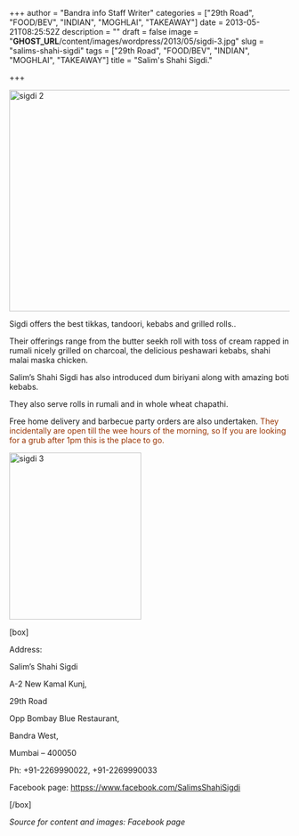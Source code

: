 +++
author = "Bandra info Staff Writer"
categories = ["29th Road", "FOOD/BEV", "INDIAN", "MOGHLAI", "TAKEAWAY"]
date = 2013-05-21T08:25:52Z
description = ""
draft = false
image = "__GHOST_URL__/content/images/wordpress/2013/05/sigdi-3.jpg"
slug = "salims-shahi-sigdi"
tags = ["29th Road", "FOOD/BEV", "INDIAN", "MOGHLAI", "TAKEAWAY"]
title = "Salim's Shahi Sigdi."

+++


<p><a href="https://i2.wp.com/bandra.info/wp-content/uploads/2013/05/sigdi-2.jpg?ssl=1"><img loading="lazy" class="size-full wp-image-2160 aligncenter" src="https://i2.wp.com/bandra.info/wp-content/uploads/2013/05/sigdi-2.jpg?resize=599%2C398&#038;ssl=1" alt="sigdi 2" width="599" height="398" srcset="https://i2.wp.com/bandra.info/wp-content/uploads/2013/05/sigdi-2.jpg?w=599&amp;ssl=1 599w, https://i2.wp.com/bandra.info/wp-content/uploads/2013/05/sigdi-2.jpg?resize=300%2C199&amp;ssl=1 300w" sizes="(max-width: 599px) 100vw, 599px" data-recalc-dims="1" /></a></p>
<p>Sigdi offers the best tikkas, tandoori, kebabs and grilled rolls..</p>
<p>Their offerings range from the butter seekh roll with toss of cream rapped in rumali nicely grilled on charcoal, the delicious peshawari kebabs, shahi malai maska chicken.</p>
<p>Salim’s Shahi Sigdi has also introduced dum biriyani along with amazing boti kebabs.</p>
<p>They also serve rolls in rumali and in whole wheat chapathi.</p>
<p>Free home delivery and barbecue party orders are also undertaken. <span style="color: #993300;">They incidentally are open till the wee hours of the morning, so If you are looking for a grub after 1pm this is the place to go. </span></p>
<p><a href="https://i1.wp.com/bandra.info/wp-content/uploads/2013/05/sigdi-3.jpg?ssl=1"><img loading="lazy" class="size-medium wp-image-2161 alignright" src="https://i1.wp.com/bandra.info/wp-content/uploads/2013/05/sigdi-3.jpg?resize=237%2C300&#038;ssl=1" alt="sigdi 3" width="237" height="300" srcset="https://i1.wp.com/bandra.info/wp-content/uploads/2013/05/sigdi-3.jpg?resize=237%2C300&amp;ssl=1 237w, https://i1.wp.com/bandra.info/wp-content/uploads/2013/05/sigdi-3.jpg?w=261&amp;ssl=1 261w" sizes="(max-width: 237px) 100vw, 237px" data-recalc-dims="1" /></a></p>
<p>[box]</p>
<p>Address:</p>
<p>Salim&#8217;s Shahi Sigdi</p>
<p>A-2 New Kamal Kunj,</p>
<p>29th Road</p>
<p>Opp Bombay Blue Restaurant,</p>
<p>Bandra West,</p>
<p>Mumbai &#8211; 400050</p>
<p>Ph: +91-2269990022, +91-2269990033</p>
<p>Facebook page: <a href="httpss://www.facebook.com/SalimsShahiSigdi">httpss://www.facebook.com/SalimsShahiSigdi</a></p>
<p>[/box]</p>
<p><i>Source for content and images: Facebook page</i></p>
<p>&nbsp;</p>



